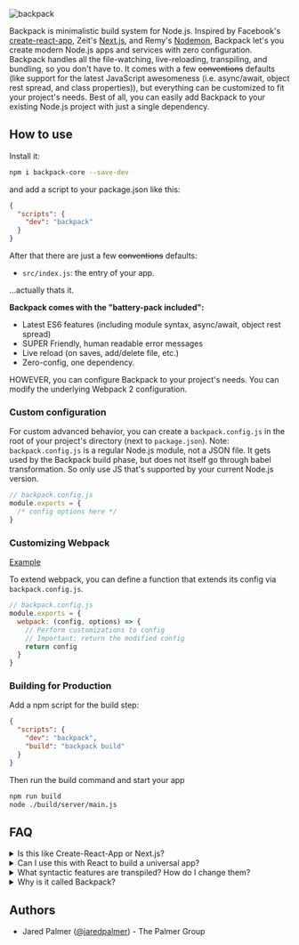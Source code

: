 ![backpack](https://cloud.githubusercontent.com/assets/4060187/21872211/318795e8-d835-11e6-8376-bea370605361.png)

Backpack is minimalistic build system for Node.js. Inspired by Facebook's [create-react-app](https://github.com/facebookincubator/create-react-app), Zeit's [Next.js](https://github.com/zeit/next.js), and Remy's [Nodemon](https://github.com/remy/nodemon), Backpack let's you create modern Node.js apps and services with zero configuration. Backpack handles all the file-watching, live-reloading, transpiling, and bundling, so you don't have to. It comes with a few ~~conventions~~ defaults (like support for the latest JavaScript awesomeness (i.e. async/await, object rest spread, and class properties)), but everything can be customized to fit your project's needs. Best of all, you can easily add Backpack to your existing Node.js project with just a single dependency.

## How to use

Install it:

```bash
npm i backpack-core --save-dev
```

and add a script to your package.json like this:

```json
{
  "scripts": {
    "dev": "backpack"
  }
}
```

After that there are just a few ~~conventions~~ defaults:

- `src/index.js`: the entry of your app.

...actually thats it.

**Backpack comes with the "battery-pack included":**

- Latest ES6 features (including module syntax, async/await, object rest spread)
- SUPER Friendly, human readable error messages
- Live reload (on saves, add/delete file, etc.)
- Zero-config, one dependency.

HOWEVER, you can configure Backpack to your project's needs. You can modify the underlying Webpack 2 configuration. 

### Custom configuration

For custom advanced behavior, you can create a `backpack.config.js` in the root of your project's directory (next to `package.json`). Note: `backpack.config.js` is a regular Node.js module, not a JSON file. It gets used by the Backpack build phase, but does not itself go through babel transformation. So only use JS that's supported by your current Node.js version.

```js
// backpack.config.js
module.exports = {
  /* config options here */
}
```

### Customizing Webpack

[Example](https://github.com/palmerhq/backpack/tree/master/examples/with-custom-webpack-config) 
  
To extend webpack, you can define a function that extends its config via `backpack.config.js`.

```js
// backpack.config.js
module.exports = {
  webpack: (config, options) => {
    // Perform customizations to config
    // Important: return the modified config
    return config
  }
}
```


### Building for Production
Add a npm script for the build step:

```json
{
  "scripts": {
    "dev": "backpack",
    "build": "backpack build"
  }
}
```

Then run the build command and start your app

```bash
npm run build
node ./build/server/main.js   
```

## FAQ

<details>
  <summary>Is this like Create-React-App or Next.js?</summary>
  
  Yes and No.

Yes in that they will all make your life easier.

No in that it that Backpack is focused on server-only applications. You should use create-react-app or Next.js for your frontend and then build your backend with Backpack.
</details>

<details>
  <summary>Can I use this with React to build a universal app?</summary>
  
Technically, yes. However, we strongly advise against it at the moment. Backpack handles file-watching and reloading in a way that will make things like webpack-hot-middleware annoying to work with.
</details>

<details>
  <summary>What syntactic features are transpiled? How do I change them?</summary>
  
We track V8. Since V8 has wide support for ES6 and async and await, we transpile those. Since V8 doesn’t support class decorators, we don’t transpile those.
  
  See [this](https://github.com/palmerhq/backpack/blob/master/packages/backpack-core/config/webpack.config.js#L83) and [this](https://github.com/palmerhq/backpack#customizing-webpack)
</details>


<details>
  <summary>Why is it called Backpack?</summary>
  
  Backpack is focused on server-only applications. We've been using it for building out Node.js backends and microservices. Under the hood, Webpack and a few other tools make the magic happen. Hence Backend + Webpack = *Backpack*. 
</details>


## Authors

- Jared Palmer ([@jaredpalmer](https://twitter.com/jaredpalmer)) - The Palmer Group
